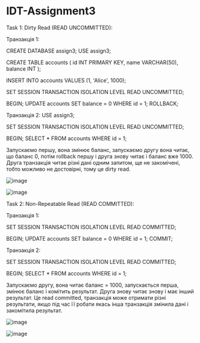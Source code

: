 # IDT-Assignment3

Task 1: Dirty Read (READ UNCOMMITTED):

Транзакція 1:

CREATE DATABASE assign3;
USE assign3;

CREATE TABLE accounts (
    id INT PRIMARY KEY,
    name VARCHAR(50),
    balance INT
);

INSERT INTO accounts VALUES (1, 'Alice', 1000);

SET SESSION TRANSACTION ISOLATION LEVEL READ UNCOMMITTED;

BEGIN;
UPDATE accounts SET balance = 0 WHERE id = 1;
ROLLBACK;

Транзакція 2:
USE assign3;

SET SESSION TRANSACTION ISOLATION LEVEL READ UNCOMMITTED;

BEGIN;
SELECT * FROM accounts WHERE id = 1;

Запускаємо першу, вона змінює баланс, запускаємо другу вона читає, що баланс 0, потім rollback першу  і друга знову читає і баланс вже 1000. Друга транзакція читає різні дані одним запитом, ще не закомічені, тобто можливо не достовірні, тому це dirty read.

![image](https://github.com/user-attachments/assets/3bc9e563-7486-4907-98de-3f5a1912f240)

![image](https://github.com/user-attachments/assets/16d20a8d-66c3-4590-a0fc-536b90255032)

Task 2: Non-Repeatable Read (READ COMMITTED):

Транзакція 1:

SET SESSION TRANSACTION ISOLATION LEVEL READ COMMITTED;

BEGIN;
UPDATE accounts SET balance = 0 WHERE id = 1;
COMMIT;

Транзакція 2:

SET SESSION TRANSACTION ISOLATION LEVEL READ COMMITTED;

BEGIN;
SELECT * FROM accounts WHERE id = 1;

Запускаємо другу, вона читає баланс = 1000, запускається перша, змінює баланс і комітить результат. Друга знову читає знову і має інший результат. Це read committed, транзакція може отримати різні результати, якщо під час її робати якась інша транзакція змінила дані і закомітила результат.

![image](https://github.com/user-attachments/assets/98b4d0aa-d58b-4cb4-9526-b4e4ac8a30df)

![image](https://github.com/user-attachments/assets/65654955-a028-4f62-b1c0-69855864ce14)







